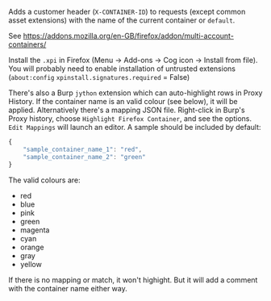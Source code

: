 Adds a customer header (`X-CONTAINER-ID`) to requests (except common asset extensions) with the name of the current container or `default`.

See https://addons.mozilla.org/en-GB/firefox/addon/multi-account-containers/

Install the `.xpi` in Firefox (Menu -> Add-ons -> Cog icon -> Install from file). You will probably need to enable installation of untrusted extensions (`about:config` `xpinstall.signatures.required` = False)

There's also a Burp `jython` extension which can auto-highlight rows in Proxy History. If the container name is an valid colour (see below), it will be applied. Alternatively there's a mapping JSON file. Right-click in Burp's Proxy history, choose `Highlight Firefox Container`, and see the options. `Edit Mappings` will launch an editor. A sample should be included by default:

```javascript
{
    "sample_container_name_1": "red",
    "sample_container_name_2": "green"
}
```

The valid colours are:
- red
- blue
- pink
- green
- magenta
- cyan
- orange
- gray
- yellow

If there is no mapping or match, it won't highight. But it will add a comment with the container name either way.
